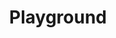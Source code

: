 ---
title: "Playground"
description: "Playground is a collection of interactive examples showcasing Aurelia's capabilities. You can edit the examples and see the changes in real time."
url: "/playground/"
type: "playground"
---